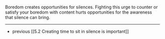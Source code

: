 Boredom creates opportunities for silences. Fighting this urge to counter or satisfy your boredom with content hurts opportunities for the awareness that silence can bring.

---

- previous [[5.2 Creating time to sit in silence is important]]